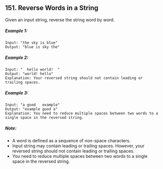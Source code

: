 ## 151. Reverse Words in a String
Given an input string, reverse the string word by word.

##### Example 1:
```
Input: "the sky is blue"
Output: "blue is sky the"
```
##### Example 2:
```
Input: "  hello world!  "
Output: "world! hello"
Explanation: Your reversed string should not contain leading or trailing spaces.
```
##### Example 3:
```
Input: "a good   example"
Output: "example good a"
Explanation: You need to reduce multiple spaces between two words to a single space in the reversed string.
```
##### Note:

* A word is defined as a sequence of non-space characters.
* Input string may contain leading or trailing spaces. However, your reversed string should not contain leading or trailing spaces.
* You need to reduce multiple spaces between two words to a single space in the reversed string.
